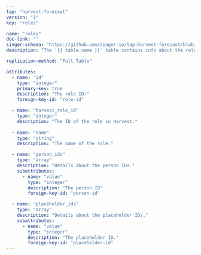 ```yaml
---
tap: "harvest-forecast"
version: "1"
key: "roles"

name: "roles"
doc-link: ""
singer-schema: "https://github.com/singer-io/tap-harvest-forecast/blob/master/tap_harvest_forecast/schemas/roles.json"
description: "The `{{ table.name }}` table contains info about the roles in your {{ integration.display_name }} account."

replication-method: "Full Table"

attributes:
  - name: "id"
    type: "integer"
    primary-key: true
    description: "The role ID."
    foreign-key-id: "role-id"

  - name: "harvest_role_id"
    type: "integer"
    description: "The ID of the role in Harvest."
  
  - name: "name"
    type: "string"
    description: "The name of the role."

  - name: "person_ids"
    type: "array"
    description: "Details about the person IDs."
    subattributes:
      - name: "value"
        type: "integer"
        description: "The person ID"
        foreign-key-id: "person-id"

  - name: "placeholder_ids"
    type: "array"
    description: "Details about the placeholder IDs."
    subattributes:
      - name: "value"
        type: "integer"
        description: "The placeholder ID."
        foreign-key-id: "placeholder-id"
---
```


